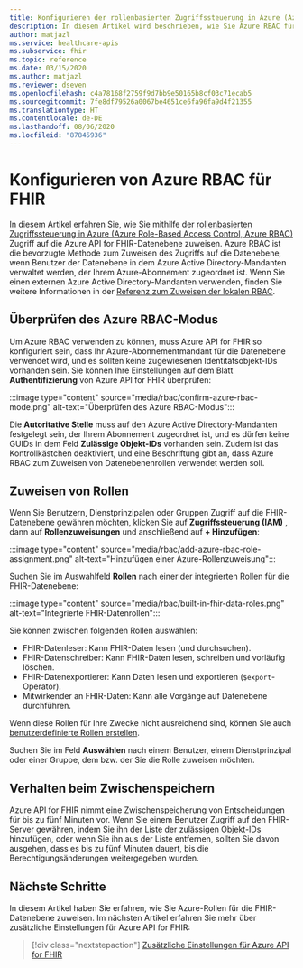 ```yaml
---
title: Konfigurieren der rollenbasierten Zugriffssteuerung in Azure (Azure RBAC) für Azure API for FHIR
description: In diesem Artikel wird beschrieben, wie Sie Azure RBAC für die Azure API for FHIR-Datenebene konfigurieren.
author: matjazl
ms.service: healthcare-apis
ms.subservice: fhir
ms.topic: reference
ms.date: 03/15/2020
ms.author: matjazl
ms.reviewer: dseven
ms.openlocfilehash: c4a78168f2759f9d7bb9e50165b8cf03c71ecab5
ms.sourcegitcommit: 7fe8df79526a0067be4651ce6fa96fa9d4f21355
ms.translationtype: HT
ms.contentlocale: de-DE
ms.lasthandoff: 08/06/2020
ms.locfileid: "87845936"
---
```

# <a name="configure-azure-rbac-for-fhir"></a>Konfigurieren von Azure RBAC für FHIR 

In diesem Artikel erfahren Sie, wie Sie mithilfe der [rollenbasierten Zugriffssteuerung in Azure (Azure Role-Based Access Control, Azure RBAC)](https://docs.microsoft.com/azure/role-based-access-control/) Zugriff auf die Azure API for FHIR-Datenebene zuweisen. Azure RBAC ist die bevorzugte Methode zum Zuweisen des Zugriffs auf die Datenebene, wenn Benutzer der Datenebene in dem Azure Active Directory-Mandanten verwaltet werden, der Ihrem Azure-Abonnement zugeordnet ist. Wenn Sie einen externen Azure Active Directory-Mandanten verwenden, finden Sie weitere Informationen in der [Referenz zum Zuweisen der lokalen RBAC](configure-local-rbac.md).

## <a name="confirm-azure-rbac-mode"></a>Überprüfen des Azure RBAC-Modus

Um Azure RBAC verwenden zu können, muss Azure API for FHIR so konfiguriert sein, dass Ihr Azure-Abonnementmandant für die Datenebene verwendet wird, und es sollten keine zugewiesenen Identitätsobjekt-IDs vorhanden sein. Sie können Ihre Einstellungen auf dem Blatt **Authentifizierung** von Azure API for FHIR überprüfen:

:::image type="content" source="media/rbac/confirm-azure-rbac-mode.png" alt-text="Überprüfen des Azure RBAC-Modus":::

Die **Autoritative Stelle** muss auf den Azure Active Directory-Mandanten festgelegt sein, der Ihrem Abonnement zugeordnet ist, und es dürfen keine GUIDs in dem Feld **Zulässige Objekt-IDs** vorhanden sein. Zudem ist das Kontrollkästchen deaktiviert, und eine Beschriftung gibt an, dass Azure RBAC zum Zuweisen von Datenebenenrollen verwendet werden soll.

## <a name="assign-roles"></a>Zuweisen von Rollen

Wenn Sie Benutzern, Dienstprinzipalen oder Gruppen Zugriff auf die FHIR-Datenebene gewähren möchten, klicken Sie auf **Zugriffssteuerung (IAM)** , dann auf **Rollenzuweisungen** und anschließend auf **+ Hinzufügen**:

:::image type="content" source="media/rbac/add-azure-rbac-role-assignment.png" alt-text="Hinzufügen einer Azure-Rollenzuweisung":::

Suchen Sie im Auswahlfeld **Rollen** nach einer der integrierten Rollen für die FHIR-Datenebene:

:::image type="content" source="media/rbac/built-in-fhir-data-roles.png" alt-text="Integrierte FHIR-Datenrollen":::

Sie können zwischen folgenden Rollen auswählen:

* FHIR-Datenleser: Kann FHIR-Daten lesen (und durchsuchen).
* FHIR-Datenschreiber: Kann FHIR-Daten lesen, schreiben und vorläufig löschen.
* FHIR-Datenexportierer: Kann Daten lesen und exportieren (`$export`-Operator).
* Mitwirkender an FHIR-Daten: Kann alle Vorgänge auf Datenebene durchführen.

Wenn diese Rollen für Ihre Zwecke nicht ausreichend sind, können Sie auch [benutzerdefinierte Rollen erstellen](https://docs.microsoft.com/azure/role-based-access-control/tutorial-custom-role-powershell).

Suchen Sie im Feld **Auswählen** nach einem Benutzer, einem Dienstprinzipal oder einer Gruppe, dem bzw. der Sie die Rolle zuweisen möchten.

## <a name="caching-behavior"></a>Verhalten beim Zwischenspeichern

Azure API for FHIR nimmt eine Zwischenspeicherung von Entscheidungen für bis zu fünf Minuten vor. Wenn Sie einem Benutzer Zugriff auf den FHIR-Server gewähren, indem Sie ihn der Liste der zulässigen Objekt-IDs hinzufügen, oder wenn Sie ihn aus der Liste entfernen, sollten Sie davon ausgehen, dass es bis zu fünf Minuten dauert, bis die Berechtigungsänderungen weitergegeben wurden.

## <a name="next-steps"></a>Nächste Schritte

In diesem Artikel haben Sie erfahren, wie Sie Azure-Rollen für die FHIR-Datenebene zuweisen. Im nächsten Artikel erfahren Sie mehr über zusätzliche Einstellungen für Azure API for FHIR:
 
>[!div class="nextstepaction"]
>[Zusätzliche Einstellungen für Azure API for FHIR](azure-api-for-fhir-additional-settings.md)
